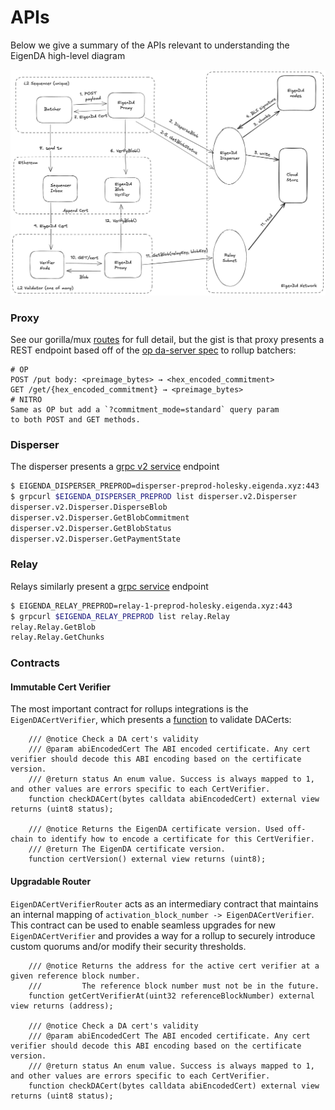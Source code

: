 # APIs

Below we give a summary of the APIs relevant to understanding the EigenDA high-level diagram

![](../../assets/integration/high-level-diagram.png)

### Proxy

See our gorilla/mux [routes](https://github.com/Layr-Labs/eigenda/blob/master/api/proxy/server/routing.go) for full detail, but the gist is that proxy presents a REST endpoint based off of the [op da-server spec](https://specs.optimism.io/experimental/alt-da.html#da-server) to rollup batchers:

```
# OP
POST /put body: <preimage_bytes> → <hex_encoded_commitment>
GET /get/{hex_encoded_commitment} → <preimage_bytes>
# NITRO
Same as OP but add a `?commitment_mode=standard` query param 
to both POST and GET methods.
```

### Disperser

The disperser presents a [grpc v2 service](https://github.com/Layr-Labs/eigenda/blob/ce89dab18d2f8f55004002e17dd3a18529277845/api/proto/disperser/v2/disperser_v2.proto#L10) endpoint

```bash
$ EIGENDA_DISPERSER_PREPROD=disperser-preprod-holesky.eigenda.xyz:443
$ grpcurl $EIGENDA_DISPERSER_PREPROD list disperser.v2.Disperser
disperser.v2.Disperser.DisperseBlob
disperser.v2.Disperser.GetBlobCommitment
disperser.v2.Disperser.GetBlobStatus
disperser.v2.Disperser.GetPaymentState
```

### Relay

Relays similarly present a [grpc service](https://github.com/Layr-Labs/eigenda/blob/ce89dab18d2f8f55004002e17dd3a18529277845/api/proto/relay/relay.proto#L10) endpoint

```bash
$ EIGENDA_RELAY_PREPROD=relay-1-preprod-holesky.eigenda.xyz:443
$ grpcurl $EIGENDA_RELAY_PREPROD list relay.Relay
relay.Relay.GetBlob
relay.Relay.GetChunks
```

### Contracts

#### Immutable Cert Verifier
The most important contract for rollups integrations is the `EigenDACertVerifier`, which presents a [function](https://github.com/Layr-Labs/eigenda/blob/3e670ff3dbd3a0a3f63b51e40544f528ac923b78/contracts/src/periphery/cert/EigenDACertVerifier.sol#L46-L56) to validate DACerts:

```solidity
    /// @notice Check a DA cert's validity
    /// @param abiEncodedCert The ABI encoded certificate. Any cert verifier should decode this ABI encoding based on the certificate version.
    /// @return status An enum value. Success is always mapped to 1, and other values are errors specific to each CertVerifier.
    function checkDACert(bytes calldata abiEncodedCert) external view returns (uint8 status);

    /// @notice Returns the EigenDA certificate version. Used off-chain to identify how to encode a certificate for this CertVerifier.
    /// @return The EigenDA certificate version.
    function certVersion() external view returns (uint8);
```

#### Upgradable Router
`EigenDACertVerifierRouter` acts as an intermediary contract that maintains an internal mapping of `activation_block_number -> EigenDACertVerifier`. This contract can be used to enable seamless upgrades for new `EigenDACertVerifier` and provides a way for a rollup to securely introduce custom quorums and/or modify their security thresholds.
```solidity
    /// @notice Returns the address for the active cert verifier at a given reference block number.
    ///         The reference block number must not be in the future.
    function getCertVerifierAt(uint32 referenceBlockNumber) external view returns (address);

    /// @notice Check a DA cert's validity
    /// @param abiEncodedCert The ABI encoded certificate. Any cert verifier should decode this ABI encoding based on the certificate version.
    /// @return status An enum value. Success is always mapped to 1, and other values are errors specific to each CertVerifier.
    function checkDACert(bytes calldata abiEncodedCert) external view returns (uint8 status);

```
